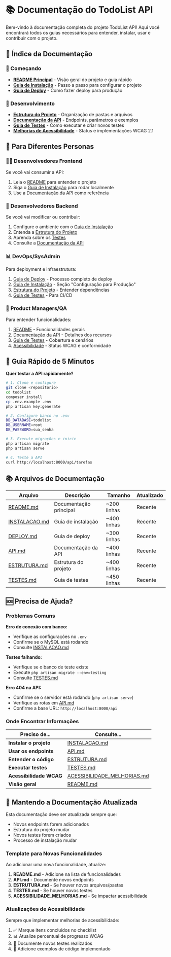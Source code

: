# 📚 Documentação do TodoList API

Bem-vindo à documentação completa do projeto TodoList API! Aqui você encontrará todos os guias necessários para entender, instalar, usar e contribuir com o projeto.

## 📖 Índice da Documentação

### 🚀 Começando
- **[README Principal](../README.md)** - Visão geral do projeto e guia rápido
- **[Guia de Instalação](INSTALACAO.md)** - Passo a passo para configurar o projeto
- **[Guia de Deploy](DEPLOY.md)** - Como fazer deploy para produção

### 🔧 Desenvolvimento
- **[Estrutura do Projeto](ESTRUTURA.md)** - Organização de pastas e arquivos
- **[Documentação da API](API.md)** - Endpoints, parâmetros e exemplos
- **[Guia de Testes](TESTES.md)** - Como executar e criar novos testes
- **[Melhorias de Acessibilidade](ACESSIBILIDADE_MELHORIAS.md)** - Status e implementações WCAG 2.1

## 🎯 Para Diferentes Personas

### 👩‍💻 **Desenvolvedores Frontend**
Se você vai consumir a API:
1. Leia o [README](../README.md) para entender o projeto
2. Siga o [Guia de Instalação](INSTALACAO.md) para rodar localmente
3. Use a [Documentação da API](API.md) como referência

### 🔧 **Desenvolvedores Backend**
Se você vai modificar ou contribuir:
1. Configure o ambiente com o [Guia de Instalação](INSTALACAO.md)
2. Entenda a [Estrutura do Projeto](ESTRUTURA.md)
3. Aprenda sobre os [Testes](TESTES.md)
4. Consulte a [Documentação da API](API.md)

### 📊 **DevOps/SysAdmin**
Para deployment e infraestrutura:
1. [Guia de Deploy](DEPLOY.md) - Processo completo de deploy
2. [Guia de Instalação](INSTALACAO.md) - Seção "Configuração para Produção"
3. [Estrutura do Projeto](ESTRUTURA.md) - Entender dependências
4. [Guia de Testes](TESTES.md) - Para CI/CD

### 🎨 **Product Managers/QA**
Para entender funcionalidades:
1. [README](../README.md) - Funcionalidades gerais
2. [Documentação da API](API.md) - Detalhes dos recursos
3. [Guia de Testes](TESTES.md) - Cobertura e cenários
4. [Acessibilidade](ACESSIBILIDADE_MELHORIAS.md) - Status WCAG e conformidade

## 🚀 Guia Rápido de 5 Minutos

**Quer testar a API rapidamente?**

```bash
# 1. Clone e configure
git clone <repositorio>
cd todolist
composer install
cp .env.example .env
php artisan key:generate

# 2. Configure banco no .env
DB_DATABASE=todolist
DB_USERNAME=root
DB_PASSWORD=sua_senha

# 3. Execute migrações e inicie
php artisan migrate
php artisan serve

# 4. Teste a API
curl http://localhost:8000/api/tarefas
```

## 📚 Arquivos de Documentação

| Arquivo | Descrição | Tamanho | Atualizado |
|---------|-----------|---------|------------|
| [README.md](../README.md) | Documentação principal | ~200 linhas | Recente |
| [INSTALACAO.md](INSTALACAO.md) | Guia de instalação | ~400 linhas | Recente |
| [DEPLOY.md](DEPLOY.md) | Guia de deploy | ~300 linhas | Recente |
| [API.md](API.md) | Documentação da API | ~400 linhas | Recente |
| [ESTRUTURA.md](ESTRUTURA.md) | Estrutura do projeto | ~400 linhas | Recente |
| [TESTES.md](TESTES.md) | Guia de testes | ~450 linhas | Recente |

## 🆘 Precisa de Ajuda?

### Problemas Comuns

**Erro de conexão com banco:**
- Verifique as configurações no `.env`
- Confirme se o MySQL está rodando
- Consulte [INSTALACAO.md](INSTALACAO.md#-resolução-de-problemas-comuns)

**Testes falhando:**
- Verifique se o banco de teste existe
- Execute `php artisan migrate --env=testing`
- Consulte [TESTES.md](TESTES.md#-debug-e-troubleshooting)

**Erro 404 na API:**
- Confirme se o servidor está rodando (`php artisan serve`)
- Verifique as rotas em [API.md](API.md)
- Confirme a base URL: `http://localhost:8000/api`

### Onde Encontrar Informações

| Preciso de... | Consulte... |
|---------------|-------------|
| **Instalar o projeto** | [INSTALACAO.md](INSTALACAO.md) |
| **Usar os endpoints** | [API.md](API.md) |
| **Entender o código** | [ESTRUTURA.md](ESTRUTURA.md) |
| **Executar testes** | [TESTES.md](TESTES.md) |
| **Acessibilidade WCAG** | [ACESSIBILIDADE_MELHORIAS.md](ACESSIBILIDADE_MELHORIAS.md) |
| **Visão geral** | [README.md](../README.md) |

## 🔄 Mantendo a Documentação Atualizada

Esta documentação deve ser atualizada sempre que:
- Novos endpoints forem adicionados
- Estrutura do projeto mudar
- Novos testes forem criados
- Processo de instalação mudar

### Template para Novas Funcionalidades

Ao adicionar uma nova funcionalidade, atualize:
1. **README.md** - Adicione na lista de funcionalidades
2. **API.md** - Documente novos endpoints
3. **ESTRUTURA.md** - Se houver novos arquivos/pastas
4. **TESTES.md** - Se houver novos testes
5. **ACESSIBILIDADE_MELHORIAS.md** - Se impactar acessibilidade

### Atualizações de Acessibilidade

Sempre que implementar melhorias de acessibilidade:
1. ✅ Marque itens concluídos no checklist
2. 📊 Atualize percentual de progresso WCAG
3. 🧪 Documente novos testes realizados
4. 📝 Adicione exemplos de código implementado




